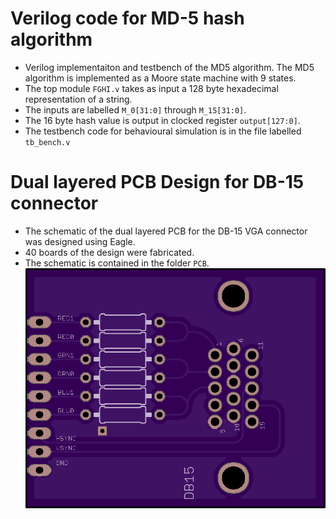 # Verilog code for MD-5 hash algorithm 
* Verilog implementaiton and testbench of the MD5 algorithm. The MD5 algorithm is implemented as a Moore state machine with 9 states.
* The top module `FGHI.v` takes as input a 128 byte hexadecimal representation of a string.
* The inputs are labelled `M_0[31:0]` through `M_15[31:0]`.
* The 16 byte hash value is output in clocked register `output[127:0]`.
* The testbench code for behavioural simulation is in the file labelled `tb_bench.v`

# Dual layered PCB Design for DB-15 connector
* The schematic of the dual layered PCB for the DB-15 VGA connector was designed using Eagle.
* 40 boards of the design were fabricated.
* The schematic is contained in the folder `PCB`.
![plot](./DB_15_connector/PCB_Top.png)
